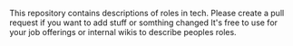 This repository contains descriptions of roles in tech. 
Please create a pull request if you want to add stuff or somthing changed
It's free to use for your job offerings or internal wikis to describe peoples roles.